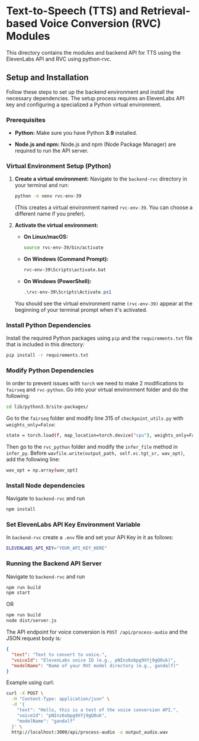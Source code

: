 # Text-to-Speech (TTS) and Retrieval-based Voice Conversion (RVC) Modules

This directory contains the modules and backend API for TTS using the ElevenLabs API and RVC using python-rvc.

## Setup and Installation

Follow these steps to set up the backend environment and install the necessary dependencies. The setup process requires an ElevenLabs API key and configuring a specialized a Python virtual environment.

### Prerequisites

*   **Python:**  Make sure you have Python **3.9** installed.

*   **Node.js and npm:** Node.js and npm (Node Package Manager) are required to run the API server.

### Virtual Environment Setup (Python)

1.  **Create a virtual environment:** Navigate to the `backend-rvc` directory in your terminal and run:
    ```bash
    python -m venv rvc-env-39
    ```
    (This creates a virtual environment named `rvc-env-39`. You can choose a different name if you prefer).

2.  **Activate the virtual environment:**
    *   **On Linux/macOS:**
        ```bash
        source rvc-env-39/bin/activate
        ```
    *   **On Windows (Command Prompt):**
        ```bash
        rvc-env-39\Scripts\activate.bat
        ```
    *   **On Windows (PowerShell):**
        ```powershell
        .\rvc-env-39\Scripts\Activate.ps1
        ```
    You should see the virtual environment name `(rvc-env-39)` appear at the beginning of your terminal prompt when it's activated.

### Install Python Dependencies

Install the required Python packages using `pip` and the `requirements.txt` file that is included in this directory:

```bash
pip install -r requirements.txt
```

### Modify Python Dependencies
In order to prevent issues with `torch` we need to make 2 modifications to `fairseq` and `rvc-python`. 
Go into your virtual environment folder and do the following:

```bash
cd lib/python3.9/site-packages/
```

Go to the `fairseq` folder and modify line 315 of `checkpoint_utils.py` with `weights_only=False`:
```bash
state = torch.load(f, map_location=torch.device("cpu"), weights_only=False)
```

Then go to the `rvc_python` folder and modify the `infer_file` method in `infer_py`. Before `wavfile.write(output_path, self.vc.tgt_sr, wav_opt)`, add the following line:
```bash
wav_opt = np.array(wav_opt)
```

### Install Node dependencies

Navigate to `backend-rvc` and run 
```bash
npm install
```

### Set ElevenLabs API Key Environment Variable
In `backend-rvc` create a `.env` file and set your API Key in it as follows:
```bash
ELEVENLABS_API_KEY="YOUR_API_KEY_HERE"
```

### Running the Backend API Server

Navigate to `backend-rvc` and run
```bash
npm run build
npm start
```
OR
```bash
npm run build
node dist/server.js
```

The API endpoint for voice conversion is `POST /api/process-audio` and the JSON request body is:
```json
{
  "text": "Text to convert to voice.",
  "voiceId": "ElevenLabs voice ID (e.g., pNInz6obpg9XYj9gQ0uk)",
  "modelName": "Name of your RVC model directory (e.g., gandalf)"
}
```

Example using curl:
```bash
curl -X POST \
  -H "Content-Type: application/json" \
  -d '{
    "text": "Hello, this is a test of the voice conversion API.",
    "voiceId": "pNInz6obpg9XYj9gQ0uk",
    "modelName": "gandalf"
  }' \
  http://localhost:3000/api/process-audio -o output_audio.wav
```